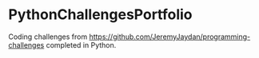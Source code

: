 # PythonChallengesPortfolio
Coding challenges from https://github.com/JeremyJaydan/programming-challenges completed in Python.
